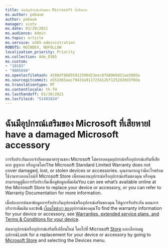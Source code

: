 ```yaml
---
title: ฉันมีอุปกรณ์เสริมของ Microsoft ที่เสียหาย
ms.author: pebaum
author: pebaum
manager: scotv
ms.date: 03/29/2021
ms.audience: Admin
ms.topic: article
ms.service: o365-administration
ROBOTS: NOINDEX, NOFOLLOW
localization_priority: Priority
ms.collection: Adm_O365
ms.custom:
- "10103"
- "9005694"
ms.openlocfilehash: 4288df86055912590d23eec8f68969d21ee5895e
ms.sourcegitcommit: e552d65aac79433a911723412bf1252d20d3f0da
ms.translationtype: MT
ms.contentlocale: th-TH
ms.lasthandoff: 03/30/2021
ms.locfileid: "51491824"
---
```

# <a name="i-have-a-damaged-microsoft-accessory"></a><span data-ttu-id="73c0c-102">ฉันมีอุปกรณ์เสริมของ Microsoft ที่เสียหาย</span><span class="sxs-lookup"><span data-stu-id="73c0c-102">I have a damaged Microsoft accessory</span></span>

<span data-ttu-id="73c0c-103">การรับประกันแบบจํากัดตามมาตรฐานของ Microsoft ไม่ครอบคลุมอุปกรณ์หรืออุปกรณ์เสริมที่เสียหาย สูญหาย หรือถูกขโมย</span><span class="sxs-lookup"><span data-stu-id="73c0c-103">The Microsoft Standard Limited Warranty does not cover damaged, lost, or stolen devices or accessories.</span></span> <span data-ttu-id="73c0c-104">คุณสามารถดูว่ามีอะไรพร้อมใช้งานทางออนไลน์ที่ Microsoft Store เพื่อทดแทนอุปกรณ์หรืออุปกรณ์เสริมของคุณ หรือคุณสามารถดูคู่มือการรับประกันเพื่อดูข้อมูลเพิ่มเติม</span><span class="sxs-lookup"><span data-stu-id="73c0c-104">You can see what’s available online at the Microsoft Store to replace your device or accessory, or you can refer to Warranty Documentation for more information.</span></span>

<span data-ttu-id="73c0c-105">เมื่อต้องการค้นหาข้อมูลการรับประกันอุปกรณ์หรืออุปกรณ์เสริมของคุณ ให้ดูการรับประกัน แผนการบริการเพิ่มเติม และข้อ& [เงื่อนไขต่างๆ ของ](https://support.microsoft.com/topic/warranties-extended-service-plans-and-terms-conditions-for-your-device-eedf7a23-84a7-1a47-480b-0e10503eedf5)อุปกรณ์ของคุณ</span><span class="sxs-lookup"><span data-stu-id="73c0c-105">To find the warranty information for your device or accessory, see [Warranties, extended service plans, and Terms & Conditions for your device](https://support.microsoft.com/topic/warranties-extended-service-plans-and-terms-conditions-for-your-device-eedf7a23-84a7-1a47-480b-0e10503eedf5).</span></span>

<span data-ttu-id="73c0c-106">ค้นหาอุปกรณ์หรืออุปกรณ์เสริมที่เปลี่ยนใหม่ โดยไปที่ Microsoft [Store](https://www.microsoft.com/) และเลือกเมนูอุปกรณ์</span><span class="sxs-lookup"><span data-stu-id="73c0c-106">Look for a replacement for your device or accessory by going to [Microsoft Store](https://www.microsoft.com/) and selecting the Devices menu.</span></span>